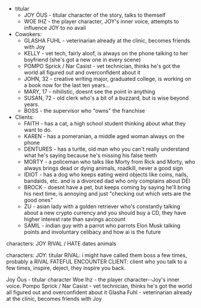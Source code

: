 - titular
    - JOY ÖUS - titular character of the story, talks to themself
    - WOE IHZ - the player character, JOY's inner voice, attempts to influence JOY to no avail
- Cowokers:
    - GLASHA FUHL - veterinarian already at the clinic, becomes friends with Joy
    - KELLY - vet tech, fairly aloof, is always on the phone talking to her boyfriend (she's got a new one in every scene)
    - POMPO Sprick / Nar Casist - vet technician, thinks he's got the world all figured out and overconfident about it
    - JOHN, 32 - creative writing major, graduated college, is working on a book now for the last ten years...
    - MARY, 17 - nihilistic, doesnt see the point in anything
    - SUSAN, 72 - old clerk who's a bit of a buzzard, but is wise beyond years.
    - BOSS - the supervisor who "owns" the franchise
- Clients:
    - FAITH - has a cat, a high school student thinking about what they want to do.
    - KAREN - has a pomeranian, a middle aged woman always on the phone
    - DENTURES - has a turtle, old man who you can't really understand what he's saying because he's missing his false teeth
    - MORTY - a policeman who talks like Morty from Rick and Morty, who always brings dead or dying animals, roadkill, never a good sign
    - IDIOT - has a dog who keeps eating weird objects like coins, nails, bandaids, etc. and is a divorced dad who only complains about DEI
    - BROCK - doesnt have a pet, but keeps coming by saying he'll bring his next time, is annoying and just "checking out which vets are the good ones"
    - ZU - asian lady with a golden retriever who's constantly talking about a new crypto currency and you should buy a CD, they have higher interest rate than savings account
    - SAMIL - indian guy with a parrot who parrots Elon Musk talking points and involuntary celibacy and how ai is the future

characters:
    JOY
    RIVAL / HATE
    dates
    animals

characters:
JOY: titular
RIVAL: i might have called them boss a few times, probably a RIVAL
FATEFUL ENCOUNTER CLIENT: client who you talk to a few times, inspire, deject, they inspire you back.

Joy Öus - titular character
Woe Ihz - the player character--Joy's inner voice.
Pompo Sprick / Nar Casist - vet technician, thinks he's got the world all figured out and overconfident about it
Glasha Fuhl - veterinarian already at the clinic, becomes friends with Joy

